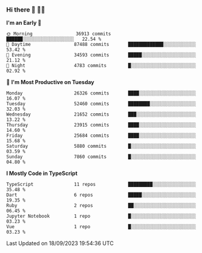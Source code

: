 ### Hi there 👋 🧑‍💻



<!--START_SECTION:waka-->
**I'm an Early 🐤** 

```text
🌞 Morning                36913 commits       ██████░░░░░░░░░░░░░░░░░░░   22.54 % 
🌆 Daytime                87488 commits       █████████████░░░░░░░░░░░░   53.42 % 
🌃 Evening                34593 commits       █████░░░░░░░░░░░░░░░░░░░░   21.12 % 
🌙 Night                  4783 commits        █░░░░░░░░░░░░░░░░░░░░░░░░   02.92 % 
```
📅 **I'm Most Productive on Tuesday** 

```text
Monday                   26326 commits       ████░░░░░░░░░░░░░░░░░░░░░   16.07 % 
Tuesday                  52460 commits       ████████░░░░░░░░░░░░░░░░░   32.03 % 
Wednesday                21652 commits       ███░░░░░░░░░░░░░░░░░░░░░░   13.22 % 
Thursday                 23915 commits       ████░░░░░░░░░░░░░░░░░░░░░   14.60 % 
Friday                   25684 commits       ████░░░░░░░░░░░░░░░░░░░░░   15.68 % 
Saturday                 5880 commits        █░░░░░░░░░░░░░░░░░░░░░░░░   03.59 % 
Sunday                   7860 commits        █░░░░░░░░░░░░░░░░░░░░░░░░   04.80 % 
```


**I Mostly Code in TypeScript** 

```text
TypeScript               11 repos            █████████░░░░░░░░░░░░░░░░   35.48 % 
Dart                     6 repos             █████░░░░░░░░░░░░░░░░░░░░   19.35 % 
Ruby                     2 repos             ██░░░░░░░░░░░░░░░░░░░░░░░   06.45 % 
Jupyter Notebook         1 repo              █░░░░░░░░░░░░░░░░░░░░░░░░   03.23 % 
Vue                      1 repo              █░░░░░░░░░░░░░░░░░░░░░░░░   03.23 % 
```




 Last Updated on 18/09/2023 19:54:36 UTC
<!--END_SECTION:waka-->


